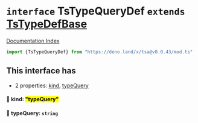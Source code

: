 # `interface` TsTypeQueryDef `extends` [TsTypeDefBase](../private.interface.TsTypeDefBase/README.md)

[Documentation Index](../README.md)

```ts
import {TsTypeQueryDef} from "https://deno.land/x/tsa@v0.0.43/mod.ts"
```

## This interface has

- 2 properties:
[kind](#-kind-typequery),
[typeQuery](#-typequery-string)


#### 📄 kind: <mark>"typeQuery"</mark>



#### 📄 typeQuery: `string`



